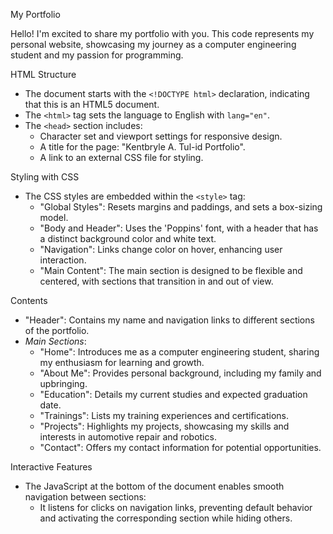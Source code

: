 My Portfolio

Hello! I'm excited to share my portfolio with you. This code represents my personal website, showcasing my journey as a computer engineering student and my passion for programming.

  
HTML Structure

- The document starts with the `<!DOCTYPE html>` declaration, indicating that this is an HTML5 document.
- The `<html>` tag sets the language to English with `lang="en"`.
- The `<head>` section includes:
  - Character set and viewport settings for responsive design.
  - A title for the page: "Kentbryle A. Tul-id Portfolio".
  - A link to an external CSS file for styling.

  
Styling with CSS

- The CSS styles are embedded within the `<style>` tag:
  - "Global Styles": Resets margins and paddings, and sets a box-sizing model.
  - "Body and Header": Uses the 'Poppins' font, with a header that has a distinct background color and white text.
  - "Navigation": Links change color on hover, enhancing user interaction.
  - "Main Content": The main section is designed to be flexible and centered, with sections that transition in and out of view.

  
Contents

- "Header": Contains my name and navigation links to different sections of the portfolio.
- *Main Sections*:
  - "Home": Introduces me as a computer engineering student, sharing my enthusiasm for learning and growth.
  - "About Me": Provides personal background, including my family and upbringing.
  - "Education": Details my current studies and expected graduation date.
  - "Trainings": Lists my training experiences and certifications.
  - "Projects": Highlights my projects, showcasing my skills and interests in automotive repair and robotics.
  - "Contact": Offers my contact information for potential opportunities.

 
Interactive Features

- The JavaScript at the bottom of the document enables smooth navigation between sections:
  - It listens for clicks on navigation links, preventing default behavior and activating the corresponding section while hiding others.
